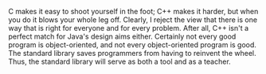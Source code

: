 C makes it easy to shoot yourself in the foot; C++ makes it harder, but when you do it blows your whole leg off.
Clearly, I reject the view that there is one way that is right for everyone and for every problem.
After all, C++ isn't a perfect match for Java's design aims either.
Certainly not every good program is object-oriented, and not every object-oriented program is good.
The standard library saves programmers from having to reinvent the wheel.
Thus, the standard library will serve as both a tool and as a teacher.


